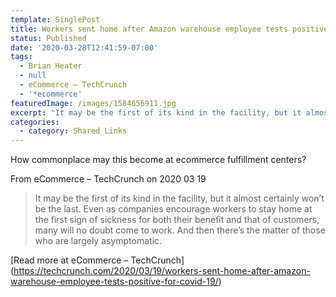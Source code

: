 ```yaml
---
template: SinglePost
title: Workers sent home after Amazon warehouse employee tests positive for COVID-19
status: Published
date: '2020-03-28T12:41:59-07:00'
tags:
  - Brian Heater
  - null
  - eCommerce – TechCrunch
  - '*ecommerce'
featuredImage: /images/1584656911.jpg
excerpt: "It may be the first of its kind in the facility, but it almost certainly won’t be the last. Even as companies encourage workers to stay home at the first sign of sickness for both their benefit and that of customers, many will no doubt come to work. And then there’s the matter of those who are largely asymptomatic.\_"
categories:
  - category: Shared Links
---
```

How commonplace may this become at ecommerce fulfillment centers?

From eCommerce – TechCrunch on 2020 03 19
> It may be the first of its kind in the facility, but it almost certainly won’t be the last. Even as companies encourage workers to stay home at the first sign of sickness for both their benefit and that of customers, many will no doubt come to work. And then there’s the matter of those who are largely asymptomatic. 

[Read more at eCommerce – TechCrunch] (https://techcrunch.com/2020/03/19/workers-sent-home-after-amazon-warehouse-employee-tests-positive-for-covid-19/)

